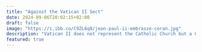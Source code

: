 ```yaml
---
title: "Against the Vatican II Sect"
date: 2024-09-06T20:02:15+02:00
draft: false
image: "https://i.ibb.co/C9ZL6q8/jean-paul-ii-embrasse-coran.jpg"
description: "Vatican II does not represent the Catholic Church but a Counter-Church teaching a false Gospel."
featured: true
---
```



